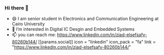 ### Hi there 👋

* 😄 I am senior student in Electronics and Communication Engineering at Cairo University
* 🌱 I’m interested in Digital IC Desgin and Embedded Systems 
* 📫 you can reach me: https://www.linkedin.com/in/ziad-elsefsafy-80260b144/
    [[params.social]]
    icon = "linkedin"
    icon_pack = "fa"
    link = "https://www.linkedin.com/in/ziad-elsefsafy-80260b144/" 

